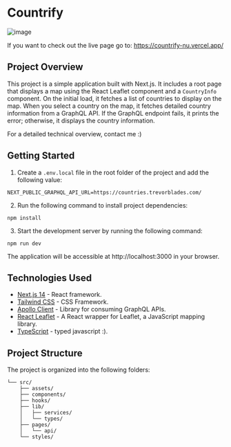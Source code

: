 # Countrify
![image](https://github.com/betodevq/countrify/assets/37468432/57715802-8cd3-4de4-ad9c-76edff11973a)

If you want to check out the live page go to: https://countrify-nu.vercel.app/

## Project Overview

This project is a simple application built with Next.js. It includes a root page that displays a map using the React Leaflet component and a `CountryInfo` component. On the initial load, it fetches a list of countries to display on the map. When you select a country on the map, it fetches detailed country information from a GraphQL API. If the GraphQL endpoint fails, it prints the error; otherwise, it displays the country information.

For a detailed technical overview, contact me :)

## Getting Started

1. Create a `.env.local` file in the root folder of the project and add the following value:

```env
NEXT_PUBLIC_GRAPHQL_API_URL=https://countries.trevorblades.com/
```
2. Run the following command to install project dependencies:
```
npm install
```
3. Start the development server by running the following command:
```
npm run dev
```

The application will be accessible at http://localhost:3000 in your browser.

## Technologies Used

- [Next.js 14](https://nextjs.org/) - React framework.
- [Tailwind CSS](https://tailwindcss.com/) - CSS Framework.
- [Apollo Client](https://www.apollographql.com/docs/react/) - Library for consuming GraphQL APIs.
- [React Leaflet](https://react-leaflet.js.org/) - A React wrapper for Leaflet, a JavaScript mapping library.
- [TypeScript](https://www.typescriptlang.org/) - typed javascript :).

## Project Structure

The project is organized into the following folders:

```
└── src/
    ├── assets/
    ├── components/
    ├── hooks/
    ├── lib/
    │   ├── services/
    │   └── types/
    ├── pages/
    │   └── api/
    └── styles/
```
